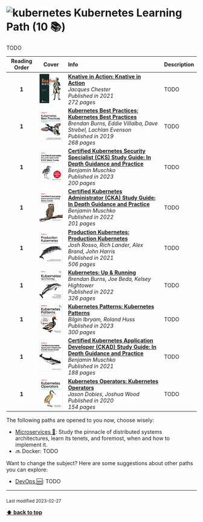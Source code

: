 [//]: # (Auto generated file from templates)

# <img height="35" src="https://user-images.githubusercontent.com/25181517/182534006-037f08b5-8e7b-4e5f-96b6-5d2a5558fa85.png" alt="kubernetes" title="Kubernetes"/> Kubernetes Learning Path (10 :books:)

TODO

| Reading Order | Cover | Info | Description |
| :---: | :---: | :--- | :--- |
| **1** | ![img](/assets/books/covers/knative-in-action.jpeg) | [**Knative in Action: Knative in Action**](https://learning.oreilly.com/library/view/-/9781617296642/) <br> *Jacques Chester* <br> *Published in 2021* <br> *272 pages* <br>  | TODO |
| **1** | ![img](/assets/books/covers/kubernetes-best-practices.jpeg) | [**Kubernetes Best Practices: Kubernetes Best Practices**](https://learning.oreilly.com/library/view/-/9781492056461/) <br> *Brendan Burns, Eddie Villalba, Dave Strebel, Lachlan Evenson* <br> *Published in 2019* <br> *268 pages* <br>  | TODO |
| **1** | ![img](/assets/books/covers/cks.jpeg) | [**Certified Kubernetes Security Specialist (CKS) Study Guide: In Depth Guidance and Practice**](https://learning.oreilly.com/library/view/-/9781098132965/) <br> *Benjamin Muschko* <br> *Published in 2023* <br> *200 pages* <br>  | TODO |
| **1** | ![img](/assets/books/covers/cka.jpeg) | [**Certified Kubernetes Administrator (CKA) Study Guide: In Depth Guidance and Practice**](https://learning.oreilly.com/library/view/-/9781098107215/) <br> *Benjamin Muschko* <br> *Published in 2022* <br> *201 pages* <br>  | TODO |
| **1** | ![img](/assets/books/covers/production-kubernetes.jpeg) | [**Production Kubernetes: Production Kubernetes**](https://learning.oreilly.com/library/view/-/9781492092292/) <br> *Josh Rosso, Rich Lander, Alex Brand, John Harris* <br> *Published in 2021* <br> *506 pages* <br>  | TODO |
| **1** | ![img](/assets/books/covers/kubernetes-up-and-running.jpeg) | [**Kubernetes: Up & Running**](https://learning.oreilly.com/library/view/-/9781098110192/) <br> *Brendan Burns, Joe Beda, Kelsey Hightower* <br> *Published in 2022* <br> *326 pages* <br>  | TODO |
| **1** | ![img](/assets/books/covers/kubernetes-patterns.jpeg) | [**Kubernetes Patterns: Kubernetes Patterns**](https://learning.oreilly.com/library/view/-/9781098131678/) <br> *Bilgin Ibryam, Roland Huss* <br> *Published in 2023* <br> *300 pages* <br>  | TODO |
| **1** | ![img](/assets/books/covers/ckad.jpeg) | [**Certified Kubernetes Application Developer (CKAD) Study Guide: In Depth Guidance and Practice**](https://learning.oreilly.com/library/view/-/9781492083726/) <br> *Benjamin Muschko* <br> *Published in 2021* <br> *188 pages* <br>  | TODO |
| **1** | ![img](/assets/books/covers/kubernetes-operators.jpeg) | [**Kubernetes Operators: Kubernetes Operators**](https://learning.oreilly.com/library/view/-/9781492048039/) <br> *Jason Dobies, Joshua Wood* <br> *Published in 2020* <br> *154 pages* <br>  | TODO |

The following paths are opened to you now, choose wisely:

- [Microservices :construction:](/content/paths/microservices.md): Study the pinnacle of distributed systems architectures, learn its tenets, and foremost, when and how to implement it.
- :soon: Docker: TODO


Want to change the subject? Here are some suggestions about other paths you can explore:

- [DevOps :new:](/content/paths/devops.md): TODO




---
<sub>Last modified 2023-02-27</sub>

[**⬆ back to top**](#kubernetes-learning-path)
